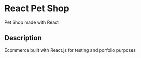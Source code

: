 # React Pet Shop

Pet Shop made with React

## Description

 Ecommerce built with React.js for testing and porfolio purposes
